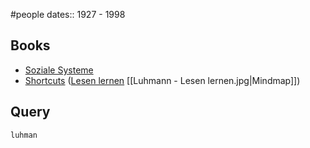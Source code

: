 #people
dates:: 1927 - 1998
## Books
- [Soziale Systeme](zotero://select/library/items/3J3C3YTS)
- [Shortcuts](zotero://select/library/items/PV4ZLZ28) ([Lesen lernen](zotero://select/library/items/L56P2UA8) [[Luhmann - Lesen lernen.jpg|Mindmap]])
## Query
```query
luhman
```
